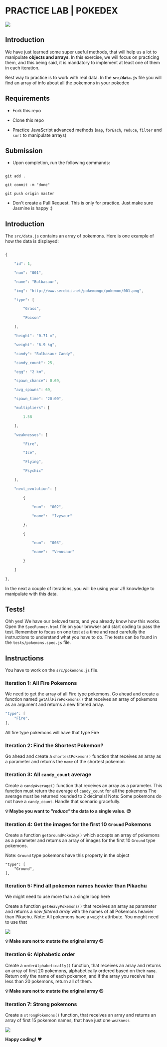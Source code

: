 # PRACTICE LAB | POKEDEX

  

![](https://media3.giphy.com/media/8e3GWFlllPboI/giphy.gif?cid=ecf05e47mrp1s45xv2yezej6vlg9k61laok4q9iwggml92ck&rid=giphy.gif)

  

## Introduction

  

We have just learned some super useful methods, that will help us a lot to manipulate **objects and arrays**. In this exercise, we will focus on practicing them, and this being said, it is mandatory to implement at least one of them in each iteration.

  

Best way to practice is to work with real data. In the **`src/data.js`** file you will find an array of info about all the pokemons in your pokedex

  

## Requirements

  

- Fork this repo

- Clone this repo

- Practice JavaScript advanced methods (`map`, `forEach`, `reduce`, `filter` and `sort` to manipulate arrays)

  

## Submission

  

- Upon completion, run the following commands:

  

```

git add .

git commit -m "done"

git push origin master

```

  

- Don't create a Pull Request. This is only for practice. Just make sure Jasmine is happy :)

  

## Introduction

  

The `src/data.js` contains an array of pokemons. Here is one example of how the data is displayed:

  

```javascript

{

	"id": 1,

	"num": "001",

	"name": "Bulbasaur",

	"img": "http://www.serebii.net/pokemongo/pokemon/001.png",

	"type": [

		"Grass",

		"Poison"

	],

	"height": "0.71 m",

	"weight": "6.9 kg",

	"candy": "Bulbasaur Candy",

	"candy_count": 25,

	"egg": "2 km",

	"spawn_chance": 0.69,

	"avg_spawns": 69,

	"spawn_time": "20:00",

	"multipliers": [

		1.58

	],

	"weaknesses": [

		"Fire",

		"Ice",

		"Flying",

		"Psychic"

	],

	"next_evolution": [

		{

			"num":  "002",

			"name":  "Ivysaur"

		},

		{

			"num":  "003",

			"name":  "Venusaur"

		}

	]

},

```

  

In the next a couple of iterations, you will be using your JS knowledge to manipulate with this data.

  

## Tests!

  

Ohh yes! We have our beloved tests, and you already know how this works. Open the `SpecRunner.html` file on your browser and start coding to pass the test. Remember to focus on one test at a time and read carefully the instructions to understand what you have to do. The tests can be found in the `tests/pokemons.spec.js` file.

  

## Instructions

  

You have to work on the `src/pokemons.js` file.

  

### Iteration 1: All Fire Pokemons

  

We need to get the array of all Fire type pokemons. Go ahead and create a function named `getAllFirePokemons()` that receives an array of pokemons as an argument and returns a new filtered array.

  

```javascript
"type": [
	"Fire",
],
```

  

All fire type pokemons will have that type Fire

  

### Iteration 2: Find the Shortest Pokemon?


Go ahead and create a `shortestPokemon()` function that receives an array as a parameter and returns the `name` of the shortest pokemon


### Iteration 3: All `candy_count` average

  
  Create a `candyAverage()` function that receives an array as a parameter. This function must return the average of `candy_count` for all the pokemons
The average must be returned rounded to 2 decimals! Note: Some pokemons do not have a `candy_count`.  Handle that scenario gracefully.

 
**:bulb: Maybe you want to _"reduce"_ the data to a single value. :wink:**

  

### Iteration 4: Get the images for the first 10 `Ground`  Pokemons

Create a function `getGroundPokeImg()` which accepts an array of pokemons as a parameter and returns an array of images for the first 10 `Ground` type pokemons.

Note: `Ground` type pokemons have this property in the object

```
"type": [
	"Ground",
],
```

### Iteration 5: Find all pokemon names heavier than Pikachu

 
We might need to use more than a single loop here

Create a function `getHeavyPokemons()` that receives an array as parameter and returns a _new filtered array_ with the names of all Pokemons heavier than Pikachu.
Note: All pokemons have a `weight` attribute. You moght need to use that 

  

![](https://media2.giphy.com/media/fSvqyvXn1M3btN8sDh/giphy.gif?cid=ecf05e478030b7360b033edb07e68eda3a6ac55bfe14f306&rid=giphy.gif)

  

  

**:bulb: Make sure not to mutate the original array :wink:**

  

### Iteration 6: Alphabetic order

Create a `orderAlphabetically()` function, that receives an array and returns an array of first 20 pokemons, alphabetically ordered based on their `name`. Return only the name of each pokemon, and if the array you receive has less than 20 pokemons, return all of them.

**:bulb: Make sure not to mutate the original array :wink:**

###  Iteration 7: Strong pokemons

Create a `strongPokemons()` function, that receives an array and returns an array of first 15 pokemon names, that have just one `weakness`

![](https://media4.giphy.com/media/mhEXfMFWYf9PW/200w.webp?cid=ecf05e47nqpzk135dsl6a2w917n5urose39aezjexlynxnn2&rid=200w.webp)

**Happy coding!** :heart:
